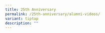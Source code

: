 ```yaml
---
title: 25th Anniversary
permalink: /25th-anniversary/alumni-videos/
variant: tiptap
description: ""
---
```

